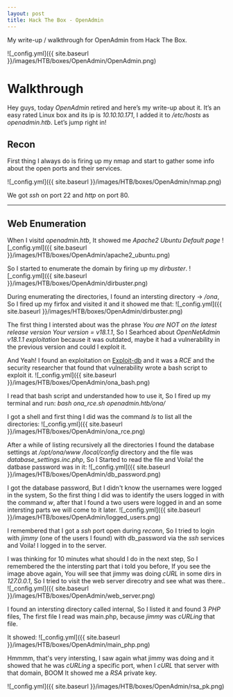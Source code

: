 ```yaml
---
layout: post
title: Hack The Box - OpenAdmin
---
```

My write-up / walkthrough for OpenAdmin from Hack The Box.

![_config.yml]({{ site.baseurl }}/images/HTB/boxes/OpenAdmin/OpenAdmin.png)

# Walkthrough
Hey guys, today *OpenAdmin* retired and here’s my write-up about it. It’s an easy rated Linux box and its ip is *10.10.10.171*, I added it to */etc/hosts* as *openadmin.htb*. Let’s jump right in!

## Recon
First thing I always do is firing up my nmap and start to gather some info about the open ports and their services.

![_config.yml]({{ site.baseurl }}/images/HTB/boxes/OpenAdmin/nmap.png)

We got *ssh* on port 22 and *http* on port 80.

***
## Web Enumeration

When I visitd *openadmin.htb*, It showed me *Apache2 Ubuntu Default page*
![_config.yml]({{ site.baseurl }}/images/HTB/boxes/OpenAdmin/apache2_ubuntu.png)

So I started to enumerate the domain by firing up my *dirbuster*.
![_config.yml]({{ site.baseurl }}/images/HTB/boxes/OpenAdmin/dirbuster.png)

During enumerating the directories, I found an intersting directory -> */ona*, So I fired up my firfox and visited it and it showed me that:
![_config.yml]({{ site.baseurl }}/images/HTB/boxes/OpenAdmin/dirbuster.png)

The first thing I intersted about was the phrase *You are NOT on the latest release version
Your version    = v18.1.1*, So I Searhced about *OpenNetAdmin v18.1.1 exploitation* because it was outdated, maybe it had a vulnerability in the previous version and could I exploit it.

And Yeah! I found an exploitation on [Exploit-db](https://www.exploit-db.com/exploits/47691) and it was a *RCE* and the security researcher that found that vulnerability wrote a bash script to exploit it.
![_config.yml]({{ site.baseurl }}/images/HTB/boxes/OpenAdmin/ona_bash.png)

I read that bash script and understanded how to use it, So I fired up my terminal and run:
*bash ona_rce.sh openadmin.htb/ona/*

I got a shell and first thing I did was the command *ls* to list all the directories:
![_config.yml]({{ site.baseurl }}/images/HTB/boxes/OpenAdmin/ona_rce.png)

After a while of listing recursively all the directories I found the database settings at */opt/ona/www
/local/config* directory and the file was *database_settings.inc.php*, So I Started to read the file and Voila! the datbase password was in it:
![_config.yml]({{ site.baseurl }}/images/HTB/boxes/OpenAdmin/db_password.png)

I got the database password, But I didn't know the usernames were logged in the system, So the first thing I did was to identify the users logged in with the command *w*, after that I found a two users were logged in and an some intersting parts we will come to it later.
![_config.yml]({{ site.baseurl }}/images/HTB/boxes/OpenAdmin/logged_users.png)

I remembered that I got a *ssh* port open during *reconn*, So I tried to login with *jimmy* (one of the users I found) with db_password via the *ssh* services and Voila! I logged in to the server. 

I was thinking for 10 minutes what should I do in the next step, So I remembered the the intersting part that i told you before, If you see the image above again, You will see that jimmy was doing *cURL* in some dirs in *127.0.0.1*, So I tried to visit the web server direcotry and see what was there..
![_config.yml]({{ site.baseurl }}/images/HTB/boxes/OpenAdmin/web_server.png)

I found an intersting directory called internal, So I listed it and found 3 *PHP* files, The first file I read was main.php, because *jimmy* was *cURLing* that file.

It showed:
![_config.yml]({{ site.baseurl }}/images/HTB/boxes/OpenAdmin/main_php.png)

Hmmmm, that's very intersting, I saw again what jimmy was doing and it showed that he was *cURLing* a specific port, when I *cURL* that server with that domain, BOOM It showed me a *RSA* private key.

![_config.yml]({{ site.baseurl }}/images/HTB/boxes/OpenAdmin/rsa_pk.png)
